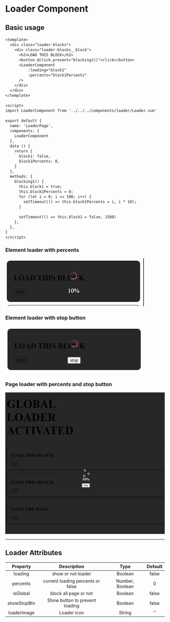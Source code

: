 # Loader Component

## Basic usage
```vue
<template>
  <div class="loader-blocks">
    <div class="loader-blocks__block">
      <h2>LOAD THIS BLOCK</h2>
      <button @click.prevent="blocking1()">click</button>
      <LoaderComponent
          :loading="block1"
          :percents="block1Percents"
      />
    </div>
  </div>
</template>

<script>
import LoaderComponent from '../../../components/loader/Loader.vue'

export default {
  name: 'LoaderPage',
  components: {
    LoaderComponent
  },
  data () {
    return {
      block1: false,
      block1Percents: 0,
    }
  },
  methods: {
    blocking1() {
      this.block1 = true;
      this.block1Percents = 0;
      for (let i = 0; i <= 100; i++) {
        setTimeout(() => this.block1Percents = i, i * 10);
      }

      setTimeout(() => this.block1 = false, 1500)
    },
  },
}
</script>
```
### Element loader with percents
![Basic Progress](screenshots/loader1.png)
### Element loader with stop button
![Progress Without Tip](screenshots/loader2.png)
### Page loader with percents and stop button
![Progress With All Props](screenshots/loader3.png)
___
## Loader Attributes

|Property|Description          | Type   |Default|
|:-------:|:-------------------:|:------:|:-------:|
|loading |show or not loader        |Boolean  |false        |
|percents|current loading percents or false|Number, Boolean|0|
|isGlobal|block all page or not |Boolean|false|
|showStopBtn|Show button to prevent loading|Boolean|false|
|loaderImage|Loader icon|String|''|
